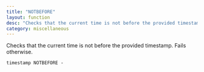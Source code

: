 ```yaml
---
title: "NOTBEFORE"
layout: function
desc: "Checks that the current time is not before the provided timestamp. Fails otherwise."
category: miscellaneous
---
```


Checks that the current time is not before the provided timestamp. Fails otherwise.

```
timestamp NOTBEFORE -
```